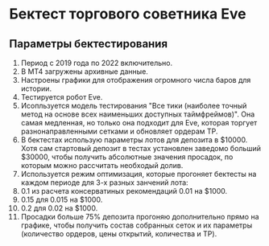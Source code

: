 # Бектест торгового советника Eve

## Параметры бектестирования

1. Период с 2019 года по 2022 включительно.
2. В MT4 загружены архивные данные.
3. Настроены графики для отображения огромного числа баров для истории.
4. Тестируется робот Eve.
5. Исопльзуется модель тестирования "Все тики (наиболее точный метод на основе всех наименьших доступных таймфреймов)". Она самая медленная, но только она подходит для Eve, которая торгует разнонаправленными сетками и обновляет ордерам TP.
6. В бектестах использую параметры лотов для депозита в $10000. Хотя сам стартовый депозит в тестах установлен заведомо больший $30000, чтобы получить абсолютные значения просадок, по которым можно рассчитать необходый долив.
7. Используется режим оптимизация, которые прогоняет бектесты на каждом периоде для 3-х разных занчений лота:
  8. 0.1 из расчета консерватиных рекомендаций 0.01 на $1000.
  9. 0.15 для 0.015 на $1000.
  10. 0.2 для 0.02 на $1000.
11. Просадки больше 75% депозита прогоняю дополнительно прямо на графике, чтобы получить состав собранных сеток и их параметры (количество ордеров, цены открытий, количества и TP).
